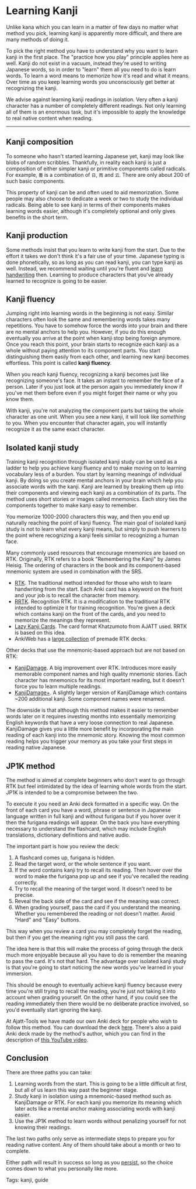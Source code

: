 # Learning Kanji

Unlike kana which you can learn in a matter of few days no matter what method you pick,
learning kanji is apparently more difficult, and there are many methods of doing it.

To pick the right method
you have to understand why you want to learn kanji in the first place.
The "practice how you play" principle applies here as well.
Kanji do not exist in a vacuum, instead they're used to writing Japanese words,
so in order to "learn" them all you need to do is learn words.
To learn a word means to memorize how it's read and what it means.
Over time as you keep learning words you unconsciously get better at recognizing the kanji.

We advise against learning kanji readings in isolation.
Very often a kanji character has a number of completely different readings.
Not only learning all of them is an enormous task,
but it's impossible to apply the knowledge to real native content when reading.

****

## Kanji composition

To someone who hasn't started learning Japanese yet,
kanji may look like blobs of random scribbles.
Thankfully, in reality each kanji is just a composition
of either simpler kanji or primitive components called radicals.
For example, `曇` is a combination of `日`, `雨` and `云`.
There are only about 200 of such basic components.

This property of kanji can be and often used to aid memorization.
Some people may also choose to dedicate a week or two to study the individual radicals.
Being able to see kanji in terms of their components makes learning words easier,
although it's completely optional and only gives benefits in the short term.

## Kanji production

Some methods insist that you learn to write kanji from the start.
Due to the effort it takes we don't think it's a fair use of your time.
Japanese typing is done phonetically,
so as long as you can read kanji, you can type kanji as well.
Instead, we recommend waiting until you're fluent and
[learn handwriting](writing-japanese.html) then.
Learning to produce characters that you've already learned to recognize is going to be easier.

## Kanji fluency

Jumping right into learning words in the beginning is not easy.
Similar characters often look the same
and remembering words takes many repetitions.
You have to somehow force the words into your brain
and there are no mental anchors to help you.
However, if you do this enough eventually you arrive at the point when kanji stop being foreign anymore.
Once you reach this point, your brain starts to recognize each kanji as a whole
without paying attention to its component parts.
You start distinguishing them easily from each other,
and learning new kanji becomes effortless.
This point is called **kanji fluency**.

When you reach kanji fluency,
recognizing a kanji becomes just like recognizing someone's face.
It takes an instant to remember the face of a person.
Later if you just look at the person again
you immediately know if you've met them before
even if you might forget their name or why you know them.

With kanji, you're not analyzing the component parts
but taking the whole character as one unit.
When you see a new kanji, it will look like *something* to you.
When you encounter that character again,
you will instantly recognize it as the same exact character.

## Isolated kanji study

Training kanji recognition through isolated kanji study
can be used as a ladder to help you achieve kanji fluency
and to make moving on to learning vocabulary less of a burden.
You start by learning meanings of individual kanji.
By doing so you create mental anchors in your brain
which help you associate words with the kanji.
Kanji are learned by breaking them up into their components
and viewing each kanji as a combination of its parts.
The method uses short stories or images called mnemonics.
Each story ties the components together to make kanji easy to remember.

You memorize 1000-2000 characters this way,
and then you end up naturally reaching the point of kanji fluency.
The main goal of isolated kanji study is not to learn what every kanji means,
but simply to push learners to the point
where recognizing a kanji feels similar to recognizing a human face.

Many commonly used resources that encourage mnemonics are based on RTK.
Originally, RTK refers to a book "Remembering the Kanji" by James Heisig.
The ordering of characters in the book
and its component-based mnemonic system
are used in combination with the SRS.

* [RTK](https://web.archive.org/web/20210224170156/https://www.britvsjapan.com/learn-kanji-fast-ultimate-guide-to-remembering-the-kanji/).
The traditional method intended for those who wish to learn handwriting from the start.
Each Anki card has a keyword on the front and your job is to recall the character from memory.
* [RRTK](https://web.archive.org/web/20210224170546if_/https://massimmersionapproach.com/table-of-contents/stage-1/jp-quickstart-guide/#rrtk).
Recognition RTK.
It is a modification to the traditional RTK intended to optimize it for training recognition.
You're given a deck which contains kanji on the front of the cards,
and you need to memorize the meanings they represent.
* [Lazy Kanji Cards](http://www.alljapaneseallthetime.com/blog/lazy-kanji-cards-a-new-srs-card-format/).
The card format Khatzumoto from AJATT used.
RRTK is based on this idea.
* AnkiWeb has a [large collection](https://ankiweb.net/shared/decks/rtk) of premade RTK decks.

Other decks that use the mnemonic-based approach but are not based on RTK:
* [KanjiDamage](http://www.kanjidamage.com/).
A big improvement over RTK.
Introduces more easily memorable component names and high quality mnemonic stories.
Each character has mnemonics for its most important reading,
but it doesn't force you to learn multiple readings.
* [KanjiDamage+](https://mega.nz/#!CQg0SKyI!Ufho0RKmmW8P6XRx8KiDY1JeAXoGOgmjrEscayil8cA).
A slightly larger version of KanjiDamage which contains ~200 additional kanji.
Some component names were renamed.

The downside is that although this method makes it easier to remember words later on
it requires investing months into essentially memorizing English keywords
that have a very loose connection to real Japanese.
KanjiDamage gives you a little more benefit
by incorporating the main reading of each kanji into the mnemonic story.
Knowing the most common reading helps you trigger your memory
as you take your first steps in reading native Japanese.

## JP1K method

The method is aimed at complete beginners who don't want to go through RTK
but feel intimidated by the idea of learning whole words from the start.
JP1K is intended to be a compromise between the two.

To execute it you need an Anki deck formatted in a specific way.
On the front of each card you have a word, phrase or sentence in Japanese language
written in full kanji and without furigana but if you hover over it
then the furigana readings will appear.
On the back you have everything necessary to understand the flashcard,
which may include English translations, dictionary definitions and native audio.

The important part is how you review the deck:

1) A flashcard comes up, furigana is hidden.
1) Read the target word, or the whole sentence if you want.
1) If the word contains kanji try to recall its reading.
Then hover over the word to make the furigana pop up
and see if you've recalled the reading correctly.
1) Try to recall the meaning of the target word. It doesn't need to be precise.
1) Reveal the back side of the card and see if the meaning was correct.
1) When grading yourself, pass the card if you understand the meaning.
Whether you remembered the reading or not doesn't matter.
Avoid "Hard" and "Easy" buttons.

This way when you review a card you may completely forget the reading,
but then if you get the meaning right you still pass the card.

The idea here is that this will make the process of going through the deck
much more enjoyable because all you have to do is remember the meaning
to pass the card. It's not that hard.
The advantage over isolated kanji study
is that you're going to start noticing
the new words you've learned in your immersion.

This should be enough to eventually achieve kanji fluency
because every time you're still trying to recall the reading,
you're just not taking it into account when grading yourself.
On the other hand, if you could see the reading immediately
then there would be no deliberate practice involved,
so you'd eventually start ignoring the kanji.

At Ajatt-Tools we have made our own Anki deck for people who wish to follow this method.
You can download the deck [here](jp1k-anki-deck.html).
There's also a paid Anki deck made by the method's author,
which you can find in the description of
[this YouTube video](https://youtu.be/53qKsYxVhoM).

## Conclusion

There are three paths you can take:

1) Learning words from the start.
This is going to be a little difficult at first,
but all of us learn this way past the beginner stage.
2) Study kanji in isolation using a mnemonic-based method such as KanjiDamage or RTK.
For each kanji you memorize its meaning
which later acts like a mental anchor making associating words with kanji easier.
3) Use the JP1K method to learn words without penalizing yourself for not knowing their readings.

The last two paths only serve as intermediate steps to prepare you for reading native content.
Any of them should take about a month or two to complete.

Either path will result in success
so long as you [persist](https://youtu.be/S-ixV6nV0HU?t=18),
so the choice comes down to what you personally like more.

Tags: kanji, guide
